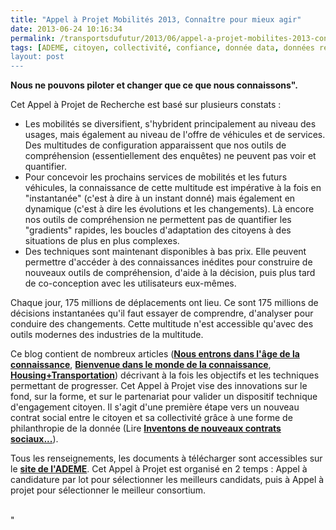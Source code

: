 ```yaml
---
title: "Appel à Projet Mobilités 2013, Connaître pour mieux agir"
date: 2013-06-24 10:16:34
permalink: /transportsdufutur/2013/06/appel-a-projet-mobilites-2013-connaitre-pour-mieux-agir.html
tags: [ADEME, citoyen, collectivité, confiance, donnée data, données réelles, Energie, gouvernance, management de la mobilité, philanthropie, qualité de l'air, Service de mobilité, transparence]
layout: post
---
```


<p style="text-align: justify"><strong>Nous ne pouvons piloter et changer que ce que nous connaissons".</strong></p> <p style=""text-align: justify"">Cet Appel à Projet de Recherche est basé sur plusieurs constats :</p> <ul> <li>Les mobilités se diversifient, s'hybrident principalement au niveau des usages, mais également au niveau de l'offre de véhicules et de services. Des multitudes de configuration apparaissent que nos outils de compréhension (essentiellement des enquêtes) ne peuvent pas voir et quantifier.</li> <li>Pour concevoir les prochains services de mobilités et les futurs véhicules, la connaissance de cette multitude est impérative à la fois en "instantanée" (c'est à dire à un instant donné) mais également en dynamique (c'est à dire les évolutions et les changements). Là encore nos outils de compréhension ne permettent pas de quantifier les "gradients" rapides, les boucles d'adaptation des citoyens à des situations de plus en plus complexes.</li> <li>Des techniques sont maintenant disponibles à bas prix. Elle peuvent permettre d'accéder à des connaissances inédites pour construire de nouveaux outils de compréhension, d'aide à la décision, puis plus tard de co-conception avec les utilisateurs eux-mêmes. </li></ul>  <!--more-->    <p style=""text-align: justify"">Chaque jour, 175 millions de déplacements ont lieu. Ce sont 175 millions de décisions instantanées qu'il faut essayer de comprendre, d'analyser pour conduire des changements. Cette multitude n'est accessible qu'avec des outils modernes des industries de la multitude.</p> <p style=""text-align: justify"">Ce blog contient de nombreux articles (<strong><a href="https://gabrielplassat.github.io/transportsdufutur/2011/09/nous-entrons-dans-lage-de-la-connaissance-des-mobilites.html"" target=""_blank"">Nous entrons dans l'âge de la connaissance</a></strong>, <strong><a href="https://gabrielplassat.github.io/transportsdufutur/2012/02/bienvenue-dans-le-monde-de-la-connaissance-des-mobilites-quand-savoir-permet-ensuite-de-prevoir-dorg.html"" target=""_blank"">Bienvenue dans le monde de la connaissance</a></strong>, <strong><a href="https://gabrielplassat.github.io/transportsdufutur/2011/04/housing-transportation-un-outil-puissant-daide-a-la-decision-pour-les-menages-les-collectivites-les.html"" target=""_blank"">Housing+Transportation</a></strong>) décrivant à la fois les objectifs et les techniques permettant de progresser. Cet Appel à Projet vise des innovations sur le fond, sur la forme, et sur le partenariat pour valider un dispositif technique d'engagement citoyen. Il s'agit d'une première étape vers un nouveau contrat social entre le citoyen et sa collectivité grâce à une forme de philanthropie de la donnée (Lire <strong><a href="https://gabrielplassat.github.io/transportsdufutur/2013/05/inventons-de-nouveaux-contrats-sociaux-entre-les-citoyens-et-la-collectivite-pour-exploiter-nos-53-s.html"" target=""_blank"">Inventons de nouveaux contrats sociaux...</a></strong>).   </p> <p style=""text-align: justify"">Tous les renseignements, les documents à télécharger sont accessibles sur le <strong><a href=""http://www2.ademe.fr/servlet/getDoc?cid=96&m=3&id=88304&p1=1"" target=""_blank"">site de l'ADEME</a></strong>. Cet Appel à Projet est organisé en 2 temps : Appel à candidature par lot pour sélectionner les meilleurs candidats, puis à Appel à projet pour sélectionner le meilleur consortium.                                                                                                        </p>"
